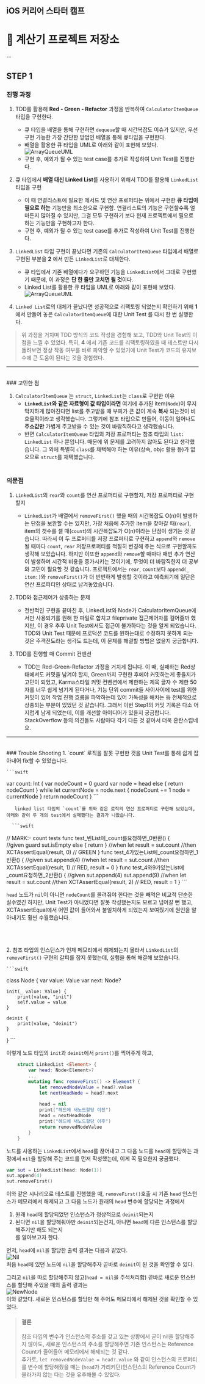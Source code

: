 ## iOS 커리어 스타터 캠프

# 🧮 계산기 프로젝트 저장소
--

## STEP 1
### 진행 과정
1. TDD를 활용해 **Red - Green - Refactor** 과정을 반복하여 `CalculatorItemQueue` 타입을 구현한다.
	- 큐 타입을 배열을 통해 구현하면 `dequeue`할 때 시간복잡도 이슈가 있지만, 우선 구현 가능한 가장 간단한 방법인 배열을 통해 큐타입을 구현한다.
	- 배열을 활용한 큐 타입을 UML로 아래와 같이 표현해 보았다.<br/>
![ArrayQueueUML](./image/ArrayQueueUML.png)<br/>
	- 구현 후, 예외가 될 수 있는 test case를 추가로 작성하여 Unit Test를 진행한다.

2. 큐 타입에서 **배열 대신 Linked List**를 사용하기 위해서 TDD를 활용해 `LinkedList` 타입을 구현
	- 이 때 연결리스트에 필요한 메서드 및 연산 프로퍼티는 위에서 구현한 **큐 타입이 필요로 하는** 기능만을 최소한으로 구현함. 연결리스트의 기능은 구현할수록 얼마든지 많아질 수 있지만, 그걸 모두 구현하기 보다 현재 프로젝트에서 필요로 하는 기능만을 구현하고자 한다.
	- 구현 후, 예외가 될 수 있는 test case를 추가로 작성하여 Unit Test를 진행한다.

3. `LinkedList` 타입 구현이 끝났다면 기존의 `CalculatorItemQueue` 타입에서 배열로 구현된 부분을 **2** 에서 만든 `LinkedList`로 대체한다. 
	- 큐 타입에서 기존 배열에다가 요구하던 기능을 `LinkedList`에서 그대로 구현했기 때문에, 이 과정은 **단 한 줄만 고치면 될 것**이다. 
	- Linked List를 활용한 큐 타입을 UML로 아래와 같이 표현해 보았다.<br/>
![ArrayQueueUML](./image/LinkedListQueueUML.png)<br/>

4. `Linked List`로의 대체가 끝났다면 성공적으로 리팩토링 되었는지 확인하기 위해 **1** 에서 만들어 놓은 `CalculatorItemQueue`에 대한 Unit Test 를 다시 한 번 실행한다.


> 위 과정을 거치며 TDD 방식의 코드 작성을 경험해 보고, TDD와 Unit Test의 이점을 느낄 수 있었다. 
> 특히, **4** 에서 기존 코드를 리팩토링하였을 때 테스트만 다시 돌려보면 정상 작동 여부를 바로 파악할 수 있었기에 Unit Test가 코드의 유지보수에 큰 도움이 된다는 것을 경험했다.

---
<br/>
### 고민한 점

1. `CalculatorItemQueue` 는 `struct`, `LinkedList`는 `class`로 구현한 이유
	- **`LinkedList`와 같은 자료형이 값 타입이라면** 여기에 추가된 item(`Node`)이 무지막지하게 많아진다면 list를 주고받을 때 부피가 큰 값이 계속 **복사** 되는것이 비효율적이라고 생각했습니다.
그렇기에 참조 타입으로 만들어, 이동이 일어나도 **주소값만** 가볍게 주고받을 수 있는 것이 바람직하다고 생각했습니다.
	- 반면 `CalculatorItemQueue` 타입의 저장 프로퍼티는 참조 타입의 `list: LinkedList` 하나 뿐입니다. 때문에 위 문제를 고려하지 않아도 된다고 생각했습니다. 그 외에 특별히 `class`를 채택해야 하는 이유(상속, objc 활용 등)가 없으므로 `struct`를 채택했습니다.
<br/><br/>

### 의문점

1. `LinkedList`의 `rear`와 `count`를 연산 프로퍼티로 구현할지, 저장 프로퍼티로 구현할지
	- `LinkedList`가 배열에서 `removeFirst()` 했을 때의 시간복잡도 O(n)이 발생하는 단점을 보완할 수는 있지만, 가장 처음에 추가한 item을 찾아갈 때(`rear`), item의 갯수를 셀 때(`count`)의 시간복잡도가 O(n)이라는 단점이 생기는 것 같습니다. 따라서 이 두 프로퍼티를 저장 프로퍼티로 구현하고 `append`와 `remove`될 때마다 `count`, `rear` 저장프로퍼티를 적절히 변경해 주는 식으로 구현할까도 생각해 보았습니다. 하지만 이또한 `append`와 `remove`할 때마다 매번 추가 연산이 발생하며 시간적 비용을 증가시키는 것이기에, 무엇이 더 바람직한지 더 공부와 고민이 필요할 것 같습니다. 프로젝트에서는 `rear`, `count`보다 `append(_ item:)`와 `removeFirst()`가 더 빈번하게 발생할 것이라고 예측되기에 일단은 연산 프로퍼티인 상태로 남겨놓았습니다.

2. TDD와 접근제어가 상충하는 문제
	- 전반적인 구현을 끝마친 후, LinkedList와 Node가 CalculatorItemQueue에서만 사용되기를 원해 한 파일로 합치고 fileprivate 접근제어자를 걸어줄까 했지만, 이 경우 추후 Unit Test에서도 접근이 불가하다는 것을 알게 되었습니다. TDD와 Unit Test 때문에 프로덕션 코드를 원하는대로 수정하지 못하게 되는 것은 주객전도라는 생각도 드는데, 이 문제를 해결할 방법은 없을지 궁금합니다.

3. TDD를 진행할 때 Commit 컨벤션
	- TDD는 Red-Green-Refactor 과정을 거치게 됩니다. 이 때, 실패하는 Red상태에서도 커밋을 남겨야 할지, Green까지 구현한 후에야 커밋하는게 좋을지가 고민이 되었고, Karma스타일 커밋 컨벤션에서 제한하는 제목 글자 수 제한 50자를 너무 쉽게 넘기게 된다거나, 기능 단위 commit들 사이사이에 test를 위한 커밋이 있어 작업 진행 흐름을 파악하는데 있어 가독성을 해치는 등 전체적으로 상충되는 부분이 있었던 것 같습니다. 그래서 이번 Step1의 커밋 기록은 다소 어지럽게 남게 되었는데, 이를 개선할 아이디어가 있을지 궁금합니다. StackOverflow 등의 의견들도 사람마다 각기 다른 것 같아서 더욱 혼란스럽네요.

---
<br/>
### Trouble Shooting
1. `count` 로직을 잘못 구현한 것을 Unit Test를 통해 쉽게 잡아내어 fix할 수 있었습니다.

	```swift
var count: Int {
        var nodeCount = 0
        guard var node = head else {
            return nodeCount
        }
        while let currentNode = node.next {
            nodeCount += 1
            node = currentNode
        }
        return nodeCount
    }
    ```
    
	   linked list 타입의 `count`를 위와 같은 로직의 연산 프로퍼티로 구현해 보았는데, 아래와 같이 두 개의 test에서 실패했다는 결과가 나왔습니다.
   
  	  ```swift
   // MARK:- count tests
    func test_빈List에_count를요청하면_0반환() {   
        //given
        guard sut.isEmpty else { return }
        //when
        let result = sut.count
        //then
        XCTAssertEqual(result, 0)               // GREEN
    }
    func test_4가있는List에_count요청하면_1반환() {
        //given
        sut.append(4)
        //when
        let result = sut.count
        //then
        XCTAssertEqual(result, 1)               // RED, result = 0
    }
    func test_4와9가있는List에_count요청하면_2반환() {
        //given
        sut.append(4)
        sut.append(9)
        //when
        let result = sut.count
        //then
        XCTAssertEqual(result, 2)              // RED, result = 1
    }
  	  ```
    
  `head` 노드가 `nil`이 아니면 `nodeCount`를 올려줘야 한다는 것을 빼먹은 비교적 단순한 실수였긴 하지만, Unit Test가 아니었다면 잘못 작성했는지도 모르고 넘어갈 뻔 했고, XCTAssertEqual에서 어떤 값이 들어와서 불일치하게 되었는지 보여줬기에 원인을 알아내기도 훨씬 수월했습니다.
  
  <br/><br/><br/>
2. 참조 타입의 인스턴스가 언제 메모리에서 해제되는지 몰라서 `LinkedList`의 `removeFirst()` 구현의 갈피를 잡지 못했는데, 실험을 통해 해결해 보았습니다.

	```swift
class Node<Value> {
    var value: Value
    var next: Node?
    
    init(_ value: Value) {
        print(value, "init")
        self.value = value
    }
    
    deinit {
        print(value, "deinit")
    }
}
	```

이렇게 노드 타입의 `init`과 `deinit`에서 `print()`를 찍어주게 하고,

```swift
	struct LinkedList <Element> {
		var head: Node<Element>?
		...
		mutating func removeFirst() -> Element? {
       		let removedNodeValue = head?.value
        	let nextHeadNode = head?.next
    	
       		head = nil
       	 	print("헤드에 새노드할당 이전")
       	 	head = nextHeadNode
       	 	print("헤드에 새노드할당 이후")
       	 	return removedNodeValue
    	}
    }
```

노드를 사용하는 `LinkedList`에서 `head`를 끊어내고 그 다음 노드를 `head`에 할당하는 과정에서 `nil`을 할당해 주는 코드를 먼저 작성했는데, 이게 꼭 필요한지 궁금했다.

```swift
var sut = LinkedList(head: Node(1))
sut.append(4)
sut.removeFirst()
```

이와 같은 시나리오로 테스트를 진행했을 때, `removeFirst()`호출 시 기존 `head` 인스턴스가 메모리에서 해제되고 그 다음 노드가 원래의 `head` 변수에 할당되는 과정에서 <br/>
1. 원래 `head`에 할당되었던 인스턴스가 정상적으로 `deinit`되는지<br/>
2. 된다면 `nil`을 할당해줘야만 `deinit`되는건지, 아니면 `head`에 다른 인스턴스를 할당해주기만 해도 되는지<br/>
를 알아보고자 한다.

먼저, `head`에 `nil`을 할당한 출력 결과는 다음과 같았다.<br/>
![Nil](./image/nil.png)<br/>
처음 `head`에 있던 노드에 `nil`을 할당해주자 곧바로 `deinit`이 된 것을 확인할 수 있다.

그리고 `nil`을 따로 할당해주지 않고(`head = nil`을 주석처리함) 
곧바로 새로운 인스턴스를 할당해 주었을 때의 출력 결과는 <br/>
![NewNode](./image/newNode.png)<br/>
이와 같았다. 새로운 인스턴스를 할당만 해 주어도 메모리에서 해제된 것을 확인할 수 있었다.

> #### 결론
> 참조 타입의 변수가 인스턴스의 주소를 갖고 있는 상황에서 굳이 nil을 할당해주지 않아도, 새로운 인스턴스의 주소를 할당해주면 기존 인스턴스는 Reference Count가 줄어들어 메모리에서 해제되는 것 같다. <br/>
> 추가로, `let removedNodeValue = head?.value` 와 같이 인스턴스의 프로퍼티를 변수에 할당해줬을 때는 (`head`가 가리키던)인스턴스의 Reference Count가 올라가지 않는 다는 것을 유추해볼 수 있었다.